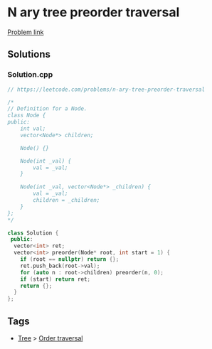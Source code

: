 # N ary tree preorder traversal

[Problem link](https://leetcode.com/problems/n-ary-tree-preorder-traversal)

## Solutions


### Solution.cpp
```cpp
// https://leetcode.com/problems/n-ary-tree-preorder-traversal

/*
// Definition for a Node.
class Node {
public:
    int val;
    vector<Node*> children;

    Node() {}

    Node(int _val) {
        val = _val;
    }

    Node(int _val, vector<Node*> _children) {
        val = _val;
        children = _children;
    }
};
*/

class Solution {
 public:
  vector<int> ret;
  vector<int> preorder(Node* root, int start = 1) {
    if (root == nullptr) return {};
    ret.push_back(root->val);
    for (auto n : root->children) preorder(n, 0);
    if (start) return ret;
    return {};
  }
};
```
## Tags

* [Tree](/README.md#Tree) > [Order traversal](/README.md#Tree-Order_traversal)
